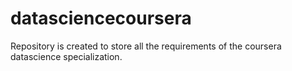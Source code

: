 # datasciencecoursera
Repository is created to store all the requirements of the coursera datascience specialization.
